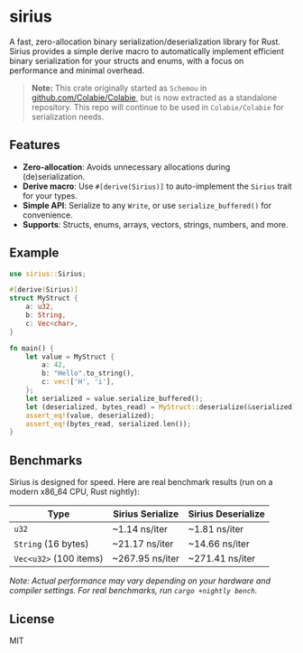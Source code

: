 # sirius

A fast, zero-allocation binary serialization/deserialization library for Rust. Sirius provides a simple derive macro to automatically implement efficient binary serialization for your structs and enums, with a focus on performance and minimal overhead.

> **Note:** This crate originally started as `Schemou` in [github.com/Colabie/Colabie](https://github.com/Colabie/Colabie), but is now extracted as a standalone repository. This repo will continue to be used in `Colabie/Colabie` for serialization needs.

## Features
- **Zero-allocation**: Avoids unnecessary allocations during (de)serialization.
- **Derive macro**: Use `#[derive(Sirius)]` to auto-implement the `Sirius` trait for your types.
- **Simple API**: Serialize to any `Write`, or use `serialize_buffered()` for convenience.
- **Supports**: Structs, enums, arrays, vectors, strings, numbers, and more.

## Example
```rust
use sirius::Sirius;

#[derive(Sirius)]
struct MyStruct {
    a: u32,
    b: String,
    c: Vec<char>,
}

fn main() {
    let value = MyStruct {
        a: 42,
        b: "Hello".to_string(),
        c: vec!['H', 'i'],
    };
    let serialized = value.serialize_buffered();
    let (deserialized, bytes_read) = MyStruct::deserialize(&serialized).unwrap();
    assert_eq!(value, deserialized);
    assert_eq!(bytes_read, serialized.len());
}
```

## Benchmarks
Sirius is designed for speed. Here are real benchmark results (run on a modern x86_64 CPU, Rust nightly):

| Type                  | Sirius Serialize      | Sirius Deserialize     |
|-----------------------|----------------------|-----------------------|
| `u32`                 | ~1.14 ns/iter        | ~1.81 ns/iter         |
| `String` (16 bytes)   | ~21.17 ns/iter       | ~14.66 ns/iter        |
| `Vec<u32>` (100 items)| ~267.95 ns/iter      | ~271.41 ns/iter       |

*Note: Actual performance may vary depending on your hardware and compiler settings. For real benchmarks, run `cargo +nightly bench`.*

## License
MIT
